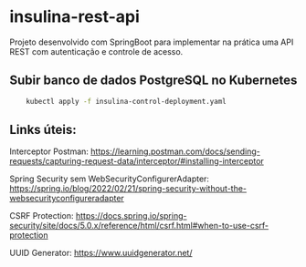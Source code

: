 # insulina-rest-api

Projeto desenvolvido com SpringBoot para implementar na prática uma API REST com autenticação e controle de acesso. 

## Subir banco de dados PostgreSQL no Kubernetes

```bash
    kubectl apply -f insulina-control-deployment.yaml
```

## Links úteis:

Interceptor Postman: https://learning.postman.com/docs/sending-requests/capturing-request-data/interceptor/#installing-interceptor

Spring Security sem WebSecurityConfigurerAdapter: https://spring.io/blog/2022/02/21/spring-security-without-the-websecurityconfigureradapter

CSRF Protection: https://docs.spring.io/spring-security/site/docs/5.0.x/reference/html/csrf.html#when-to-use-csrf-protection

UUID Generator: https://www.uuidgenerator.net/
